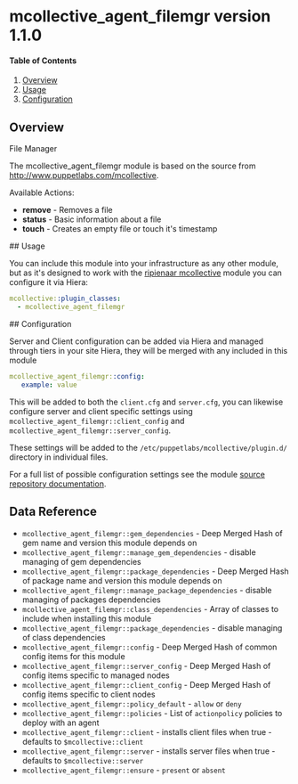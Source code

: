 # mcollective_agent_filemgr version 1.1.0

#### Table of Contents

1. [Overview](#overview)
1. [Usage](#usage)
1. [Configuration](#configuration)

## Overview

File Manager

The mcollective_agent_filemgr module is based on the source from http://www.puppetlabs.com/mcollective.

Available Actions:

  * **remove** - Removes a file
  * **status** - Basic information about a file
  * **touch** - Creates an empty file or touch it's timestamp

## Usage

You can include this module into your infrastructure as any other module, but as it's designed to work with the [ripienaar mcollective](http://forge.puppet.com/ripienaar/mcollective) module you can configure it via Hiera:

```yaml
mcollective::plugin_classes:
  - mcollective_agent_filemgr
```

## Configuration

Server and Client configuration can be added via Hiera and managed through tiers in your site Hiera, they will be merged with any included in this module

```yaml
mcollective_agent_filemgr::config:
   example: value
```

This will be added to both the `client.cfg` and `server.cfg`, you can likewise configure server and client specific settings using `mcollective_agent_filemgr::client_config` and `mcollective_agent_filemgr::server_config`.

These settings will be added to the `/etc/puppetlabs/mcollective/plugin.d/` directory in individual files.

For a full list of possible configuration settings see the module [source repository documentation](http://www.puppetlabs.com/mcollective).

## Data Reference

  * `mcollective_agent_filemgr::gem_dependencies` - Deep Merged Hash of gem name and version this module depends on
  * `mcollective_agent_filemgr::manage_gem_dependencies` - disable managing of gem dependencies
  * `mcollective_agent_filemgr::package_dependencies` - Deep Merged Hash of package name and version this module depends on
  * `mcollective_agent_filemgr::manage_package_dependencies` - disable managing of packages dependencies
  * `mcollective_agent_filemgr::class_dependencies` - Array of classes to include when installing this module
  * `mcollective_agent_filemgr::package_dependencies` - disable managing of class dependencies
  * `mcollective_agent_filemgr::config` - Deep Merged Hash of common config items for this module
  * `mcollective_agent_filemgr::server_config` - Deep Merged Hash of config items specific to managed nodes
  * `mcollective_agent_filemgr::client_config` - Deep Merged Hash of config items specific to client nodes
  * `mcollective_agent_filemgr::policy_default` - `allow` or `deny`
  * `mcollective_agent_filemgr::policies` - List of `actionpolicy` policies to deploy with an agent
  * `mcollective_agent_filemgr::client` - installs client files when true - defaults to `$mcollective::client`
  * `mcollective_agent_filemgr::server` - installs server files when true - defaults to `$mcollective::server`
  * `mcollective_agent_filemgr::ensure` - `present` or `absent`
